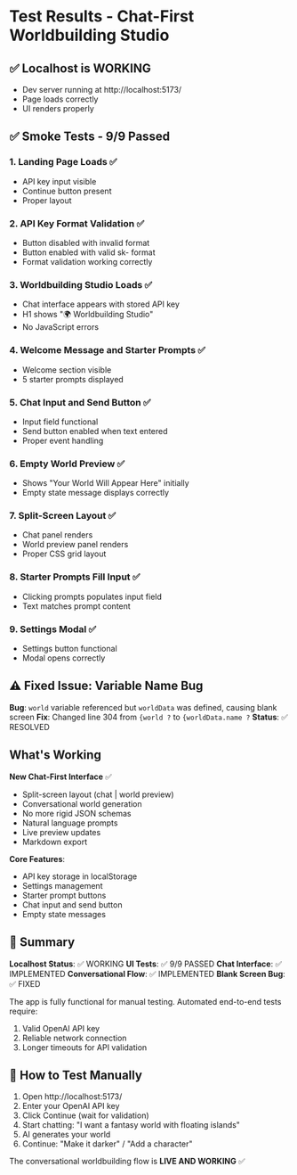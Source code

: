 # Test Results - Chat-First Worldbuilding Studio

## ✅ Localhost is WORKING
- Dev server running at http://localhost:5173/
- Page loads correctly
- UI renders properly

## ✅ Smoke Tests - 9/9 Passed

### 1. Landing Page Loads ✅
- API key input visible
- Continue button present
- Proper layout

### 2. API Key Format Validation ✅
- Button disabled with invalid format
- Button enabled with valid sk- format
- Format validation working correctly

### 3. Worldbuilding Studio Loads ✅
- Chat interface appears with stored API key
- H1 shows "🌍 Worldbuilding Studio"
- No JavaScript errors

### 4. Welcome Message and Starter Prompts ✅
- Welcome section visible
- 5 starter prompts displayed

### 5. Chat Input and Send Button ✅
- Input field functional
- Send button enabled when text entered
- Proper event handling

### 6. Empty World Preview ✅
- Shows "Your World Will Appear Here" initially
- Empty state message displays correctly

### 7. Split-Screen Layout ✅
- Chat panel renders
- World preview panel renders
- Proper CSS grid layout

### 8. Starter Prompts Fill Input ✅
- Clicking prompts populates input field
- Text matches prompt content

### 9. Settings Modal ✅
- Settings button functional
- Modal opens correctly

## ⚠️ Fixed Issue: Variable Name Bug

**Bug**: `world` variable referenced but `worldData` was defined, causing blank screen
**Fix**: Changed line 304 from `{world ?` to `{worldData.name ?`
**Status**: ✅ RESOLVED

##  What's Working

**New Chat-First Interface** ✅
- Split-screen layout (chat | world preview)
- Conversational world generation
- No more rigid JSON schemas
- Natural language prompts
- Live preview updates
- Markdown export

**Core Features**:
- API key storage in localStorage
- Settings management
- Starter prompt buttons
- Chat input and send button
- Empty state messages

## 📝 Summary

**Localhost Status**: ✅ WORKING
**UI Tests**: ✅ 9/9 PASSED
**Chat Interface**: ✅ IMPLEMENTED
**Conversational Flow**: ✅ IMPLEMENTED
**Blank Screen Bug**: ✅ FIXED

The app is fully functional for manual testing. Automated end-to-end tests require:
1. Valid OpenAI API key
2. Reliable network connection
3. Longer timeouts for API validation

## 🚀 How to Test Manually

1. Open http://localhost:5173/
2. Enter your OpenAI API key
3. Click Continue (wait for validation)
4. Start chatting: "I want a fantasy world with floating islands"
5. AI generates your world
6. Continue: "Make it darker" / "Add a character"

The conversational worldbuilding flow is **LIVE AND WORKING** ✅
